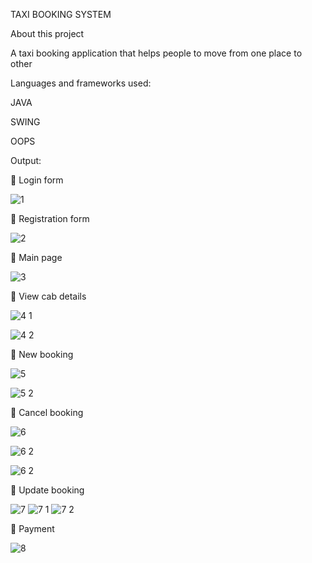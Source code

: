 TAXI BOOKING SYSTEM

About this project

A taxi booking application that helps people to move from one place to other

Languages and frameworks used:

JAVA

SWING

OOPS


Output:

	Login form

 ![1](https://user-images.githubusercontent.com/82211151/199168347-c4cd7335-9dca-476a-9c86-dc3ff1a58d83.png)


	Registration form

![2](https://user-images.githubusercontent.com/82211151/199171965-9fd2e687-e2ac-4979-b129-c444ce818006.png)

 
	Main page

 ![3](https://user-images.githubusercontent.com/82211151/199172013-0b8c553f-96e7-42cc-8c64-01e268be71ef.jpg)


	View cab details

 
 ![4 1](https://user-images.githubusercontent.com/82211151/199172071-e0d92834-7a76-42a1-8d70-2cedbf5bc496.png)

 ![4 2](https://user-images.githubusercontent.com/82211151/199172094-f6795db8-24e2-45e8-8974-76892ceb2f9c.jpg)


	New booking

 
 ![5](https://user-images.githubusercontent.com/82211151/199172154-55248c3f-6698-45d6-8e68-72ec82fb33ba.png)

 ![5 2](https://user-images.githubusercontent.com/82211151/199172162-7de391de-d26e-489b-9911-a57eaee986e9.jpg)

 

	Cancel booking

 
 ![6](https://user-images.githubusercontent.com/82211151/199172189-b6ab30bf-306d-45d9-b83e-475a1b9563da.png)
 
 
![6 2](https://user-images.githubusercontent.com/82211151/199172215-c20cfaf0-4190-486a-b982-0b1a81558d72.png)


![6 2](https://user-images.githubusercontent.com/82211151/199172244-38992cd0-7a80-43e7-9c0c-217a3fe756a5.jpg)

 

	Update booking

 
 
 ![7](https://user-images.githubusercontent.com/82211151/199172281-4ea30f4d-c52c-4a48-8ea5-696693a9ab4e.png)
 ![7 1](https://user-images.githubusercontent.com/82211151/199172293-456147dd-d171-40a4-bc89-40b13e724923.png)
 ![7 2](https://user-images.githubusercontent.com/82211151/199172520-3f386a54-4ce5-4576-abd5-8267a536e1ab.jpg)




	Payment

 ![8](https://user-images.githubusercontent.com/82211151/199172326-be833b65-c4fa-4ab7-9ccd-8cd98a2dcb38.png)




